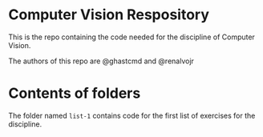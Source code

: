 # Computer Vision Respository 
This is the repo containing the code needed for the discipline of Computer Vision.

The authors of this repo are @ghastcmd and @renalvojr

# Contents of folders

The folder named `list-1` contains code for the first list of exercises for the discipline.
